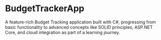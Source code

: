 # BudgetTrackerApp
A feature-rich Budget Tracking application built with C#, progressing from basic functionality to advanced concepts like SOLID principles, ASP.NET Core, and cloud integration as part of a learning journey.

